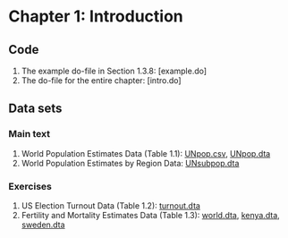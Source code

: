 # Chapter 1: Introduction

## Code
1. The example do-file in Section 1.3.8: [example.do]
2. The do-file for the entire chapter: [intro.do]

## Data sets
### Main text
1. World Population Estimates Data (Table 1.1): [UNpop.csv](UNpop.csv), [UNpop.dta](UNpop.dta) 
2. World Population Estimates by Region Data: [UNsubpop.dta](UNsubpop.dta) 

### Exercises
1. US Election Turnout Data (Table 1.2): [turnout.dta](turnout.dta)
2. Fertility and Mortality Estimates Data (Table 1.3): [world.dta](world.dta), [kenya.dta](kenya.dta), [sweden.dta](sweden.dta)
